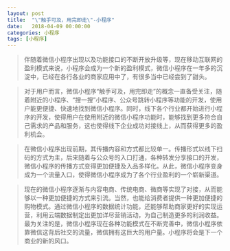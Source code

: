 ```yaml
---
layout: post
title:  "\"触手可及，用完即走\"-小程序"
date:   2018-04-09 00:00:00
categories: 小程序
tags: [小程序]
---
```


> 伴随着微信小程序出现以及功能接口的不断开放升级等，现在移动互联网的盈利模式来说，小程序会成为一个新的盈利模式，微信小程序在一年多的沉淀中，已经在各行各业的商家应用中了，有很多当中已经尝到了甜头。

> 对于用户而言，微信小程序“触手可及，用完即走”的概念一直备受关注，随着附近的小程序、“搜一搜”小程序、公众号跳转小程序等功能的开发，使用户能更便捷、快速地找到微信小程序。同时，线下各个行业都开始进行小程序的开发，使得用户在使用附近的微信小程序功能时，能够找到更多符合自己需求的产品和服务，这也使得线下企业成功对接线上，从而获得更多的盈利机会。

> 在微信小程序出现前期，其传播内容和方式都比较单一。传播形式以线下扫码的方式为主，后来随着与公众号的入口打通，各种转发分享接口的开发，微信小程序的传播方式变得更加便捷及入品多样化。从此，微信小程序变身成为一个流量入口，使得微信小程序成为了各个行业盈利的一个崭新渠道。

> 现在的微信小程序逐渐与内容电商、传统电商、微商等实现了对接，从而能够以一种更加便捷的方式来引流。当然，也能给消费者提供一种更加便捷的购物模式。通过微信小程序的数据统计功能，还能够帮助商家更好的实现运营，利用云端数据制定出更加详尽营销活动，为自己制造更多的利润收益。
最为关注的是，微信小程序现在各种功能模式在不断完善中，微信小程序依靠微信这背后社交的流量，微信拥有这巨大的用户量。小程序将会是下一个商业的新的风口。